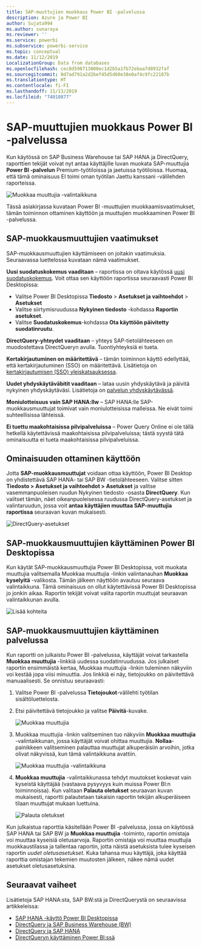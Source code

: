 ```yaml
---
title: SAP-muuttujien muokkaus Power BI -palvelussa
description: Azure ja Power BI
author: Sujata994
ms.author: sunaraya
ms.reviewer: ''
ms.service: powerbi
ms.subservice: powerbi-service
ms.topic: conceptual
ms.date: 11/12/2019
LocalizationGroup: Data from databases
ms.openlocfilehash: cec8d598713000ec1d2b5a1fb72ebaa7d8932faf
ms.sourcegitcommit: 0d7ad791a2d2bef45d5d60e38e0af4c9fc22187b
ms.translationtype: HT
ms.contentlocale: fi-FI
ms.lasthandoff: 11/13/2019
ms.locfileid: "74010877"
---
```

# <a name="edit-sap-variables-in-the-power-bi-service"></a>SAP-muuttujien muokkaus Power BI -palvelussa

Kun käytössä on SAP Business Warehouse tai SAP HANA ja DirectQuery, raporttien tekijät voivat nyt antaa käyttäjille luvan muokata SAP-muuttujia **Power BI -palvelun** Premium-työtiloissa ja jaetuissa työtiloissa. Huomaa, että tämä ominaisuus EI toimi oman työtilan Jaettu kanssani -välilehden raporteissa. 

![Muokkaa muuttujia -valintaikkuna](media/service-edit-sap-variables/sap-edit-variables-dialog.png)

Tässä asiakirjassa kuvataan Power BI -muuttujien muokkaamisvaatimukset, tämän toiminnon ottaminen käyttöön ja muuttujien muokkaaminen Power BI -palvelussa.

## <a name="requirements-for-sap-edit-variables"></a>SAP-muokkausmuuttujien vaatimukset

SAP-muokkausmuuttujien käyttämiseen on joitakin vaatimuksia. Seuraavassa luettelossa kuvataan nämä vaatimukset.

**Uusi suodatuskokemus vaaditaan** – raportissa on oltava käytössä [uusi suodatuskokemus](power-bi-report-filter.md). Voit ottaa sen käyttöön raportissa seuraavasti Power BI Desktopissa:
- Valitse Power BI Desktopissa **Tiedosto** > **Asetukset ja vaihtoehdot** > **Asetukset**
- Valitse siirtymisruudussa **Nykyinen tiedosto** -kohdassa **Raportin asetukset**.
- Valitse **Suodatuskokemus**-kohdassa **Ota käyttöön päivitetty suodatinruutu**.

**DirectQuery-yhteydet vaaditaan**  – yhteys SAP-tietolähteeseen on muodostettava DirectQueryn avulla. Tuontiyhteyksiä ei tueta.

**Kertakirjautuminen on määritettävä** – tämän toiminnon käyttö edellyttää, että kertakirjautuminen (SSO) on määritettävä. Lisätietoja on [kertakirjautumisen (SSO) yleiskatsauksessa](service-gateway-sso-overview.md).

**Uudet yhdyskäytäväbitit vaaditaan** – lataa uusin yhdyskäytävä ja päivitä nykyinen yhdyskäytäväsi. Lisätietoja on [palvelun yhdyskäytävässä](service-gateway-onprem.md).

**Moniulotteisuus vain SAP HANA:llw** – SAP HANA:lle SAP-muokkausmuuttujat toimivat vain moniulotteisissa malleissa. Ne eivät toimi suhteellisissa lähteissä.

**Ei tuettu maakohtaisissa pilvipalveluissa** – Power Query Online ei ole tällä hetkellä käytettävissä maakohtaisissa pilvipalveluissa; tästä syystä tätä ominaisuutta ei tueta maakohtaisissa pilvipalveluissa.

## <a name="how-to-enable-the-feature"></a>Ominaisuuden ottaminen käyttöön

Jotta **SAP-muokkausmuuttujat** voidaan ottaa käyttöön, Power BI Desktop on yhdistettävä SAP HANA- tai SAP BW -tietolähteeseen. Valitse sitten **Tiedosto > Asetukset ja vaihtoehdot > Asetukset** ja valitse vasemmanpuoleisen ruudun Nykyinen tiedosto -osasta **DirectQuery**. Kun valitset tämän, näet oikeanpuoleisessa ruudussa DirectQuery-asetukset ja valintaruudun, jossa voit **antaa käyttäjien muuttaa SAP-muuttujia raportissa** seuraavan kuvan mukaisesti.

![DirectQuery-asetukset](media/service-edit-sap-variables/sap-preview-setting-in-desktop.png)

## <a name="use-sap-edit-variables-in-power-bi-desktop"></a>SAP-muokkausmuuttujien käyttäminen Power BI Desktopissa

Kun käytät SAP-muokkausmuuttujia Power BI Desktopissa, voit muokata muuttujia valitsemalla Muokkaa muuttujia -linkin valintanauhan **Muokkaa kyselyitä** -valikosta. Tämän jälkeen näyttöön avautuu seuraava valintaikkuna. Tämä ominaisuus on ollut käytettävissä Power BI Desktopissa jo jonkin aikaa. Raportin tekijät voivat valita raportin muuttujat seuraavan valintaikkunan avulla.

![Lisää kohteita](media/service-edit-sap-variables/sap-variables-add-items.png)

## <a name="use-sap-edit-variables-in-the-service"></a>SAP-muokkausmuuttujien käyttäminen palvelussa

Kun raportti on julkaistu Power BI -palvelussa, käyttäjät voivat tarkastella **Muokkaa muuttujia** -linkkiä uudessa suodatinruudussa. Jos julkaiset raportin ensimmäistä kertaa, Muokkaa muuttujia -linkin tuleminen näkyviin voi kestää jopa viisi minuuttia. Jos linkkiä ei näy, tietojoukko on päivitettävä manuaalisesti.
Se onnistuu seuraavasti:

1. Valitse Power BI -palvelussa **Tietojoukot**-välilehti työtilan sisältöluettelosta.

2. Etsi päivitettävä tietojoukko ja valitse **Päivitä**-kuvake.

    ![Muokkaa muuttujia](media/service-edit-sap-variables/sap-edit-variables-link.png)

3. Muokkaa muuttujia -linkin valitseminen tuo näkyviin **Muokkaa muuttujia** -valintaikkunan, jossa käyttäjät voivat ohittaa muuttujia. **Nollaa**-painikkeen valitseminen palauttaa muuttujat alkuperäisiin arvoihin, jotka olivat näkyvissä, kun tämä valintaikkuna avattiin.

    ![Muokkaa muuttujia -valintaikkuna](media/service-edit-sap-variables/sap-edit-variables-dialog.png)

4. **Muokkaa muuttujia** -valintaikkunassa tehdyt muutokset koskevat vain kyseistä käyttäjää (vastaava pysyvyys kuin muissa Power BI:n toiminnoissa). Kun valitaan **Palauta oletukset** seuraavan kuvan mukaisesti, raportti palautetaan takaisin raportin tekijän alkuperäiseen tilaan muuttujat mukaan luettuina.

    ![Palauta oletukset](media/service-edit-sap-variables/reset-to-default.png)

Kun julkaistua raporttia käsitellään Power BI -palvelussa, jossa on käytössä SAP HANA tai SAP BW ja **Muokkaa muuttujia** -toiminto, raportin omistaja voi muuttaa kyseisiä oletusarvoja. Raportin omistaja voi muuttaa muuttujia muokkaustilassa ja tallentaa raportin, jotta näistä asetuksista tulee kyseisen raportin *uudet oletusasetukset*. Kuka tahansa muu käyttäjä, joka käyttää raporttia omistajan tekemien muutosten jälkeen, näkee nämä uudet asetukset oletusasetuksina.

## <a name="next-steps"></a>Seuraavat vaiheet

Lisätietoja SAP HANA:sta, SAP BW:stä ja DirectQuerystä on seuraavissa artikkeleissa:

- [SAP HANA -käyttö Power BI Desktopissa](desktop-sap-hana.md)
- [DirectQuery ja SAP Business Warehouse (BW)](desktop-directquery-sap-bw.md)
- [DirectQuery ja SAP HANA](desktop-directquery-sap-hana.md)
- [DirectQueryn käyttäminen Power BI:ssä](desktop-directquery-about.md)
